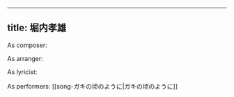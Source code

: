 
---
title: 堀内孝雄
---
As composer: 

As arranger: 

As lyricist: 

As performers: [[song-ガキの顷のように|ガキの顷のように]]

